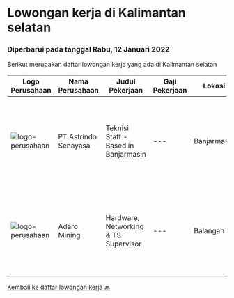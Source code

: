 
  # Lowongan kerja di Kalimantan selatan

  ### Diperbarui pada tanggal Rabu, 12 Januari 2022

  Berikut merupakan daftar lowongan kerja yang ada di Kalimantan selatan

  |Logo Perusahaan | Nama Perusahaan | Judul Pekerjaan | Gaji Pekerjaan | Lokasi | Deskripsi | Tanggal diunggah | Pranala |
  | -------------- | --------------- | --------------- | --------- | --------- | -------------- | ------- | ----------- |
  |![logo-perusahaan](https://image-service-cdn.seek.com.au/e9c4c1a94bdd5ce55d1e73ff2c4a3b969c0878a7/ee4dce1061f3f616224767ad58cb2fc751b8d2dc)|PT Astrindo Senayasa|Teknisi Staff - Based in Banjarmasin|---|Banjarmasin|Requirements : Candidate must possess at least a SMK, Diploma, Bachelor's Degree, Computer Science/Information Technology or equivalent. Maximum age...|Kamis, 06 Januari 2022|https://www.jobstreet.co.id/id/job/teknisi-staff-based-in-banjarmasin-3744640?token=0~9853f1b6-ef5d-4baf-9c1f-8dc657972e5c&sectionRank=1&jobId=jobstreet-id-job-3744640|
|![logo-perusahaan](https://image-service-cdn.seek.com.au/9df6b5cb2fe487a9feef54e5d6b60ed590c67471/ee4dce1061f3f616224767ad58cb2fc751b8d2dc)|Adaro Mining|Hardware, Networking & TS Supervisor|---|Balangan|Follow up on any complaints and questions related to IT quickly to ensure any IT-related problems experienced by users can be identified quickly and...|Selasa, 28 Desember 2021|https://www.jobstreet.co.id/id/job/hardware-networking-ts-supervisor-3734792?token=0~9853f1b6-ef5d-4baf-9c1f-8dc657972e5c&sectionRank=2&jobId=jobstreet-id-job-3734792|


  [Kembali ke daftar lowongan kerja 🔙](../README.md#daftar-lowongan-kerja)
  